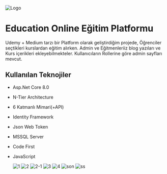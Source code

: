 
![Logo](https://upload.wikimedia.org/wikipedia/commons/thumb/e/ee/.NET_Core_Logo.svg/250px-.NET_Core_Logo.svg.png) 

    
# Education Online Eğitim Platformu

Udemy + Medium tarzı bir Platform olarak geliştirdiğim projede, Öğrenciler seçtikleri kurslardan eğitim alırken. Admin ve Eğitmenleriiz blog yazıları ve Kurs içerikleri ekleyebilmekteler. 
Kullanıcıların Rollerine göre admin sayfları mevcut. 


## Kullanılan Teknojiler

- Asp.Net Core 8.0
- N-Tier Architecture 
- 6 Katmanlı Mimari(+API)
- Identity Framework
- Json Web Token
- MSSQL Server
- Code First
- JavaScript

  ![1](https://github.com/user-attachments/assets/da1d20a7-24b8-4258-b2ab-0c3652eb1731)
![2](https://github.com/user-attachments/assets/77f535ba-b573-474d-83ac-0ab883377a05)
![2-1](https://github.com/user-attachments/assets/8e6c70ae-7840-46b3-8f98-76584bb498c0)
![3](https://github.com/user-attachments/assets/1d5bde57-4165-492d-8d87-c0cf6150f6a4)
![4](https://github.com/user-attachments/assets/c660be6e-40c3-4663-ac5e-fb7f31d6e1c6)
![son](https://github.com/user-attachments/assets/09c75827-8d5c-4dab-9cfe-9663426b1567)
![ss](https://github.com/user-attachments/assets/985c3769-ec34-44f6-8efb-af53490634d1)
